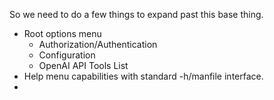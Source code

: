 So we need to do a few things to expand past this base thing.
- Root options menu
	- Authorization/Authentication
	- Configuration
	- OpenAI API Tools List
- Help menu capabilities with standard -h/manfile interface.
- 